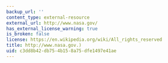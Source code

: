 ```yaml
---
backup_url: ''
content_type: external-resource
external_url: http://www.nasa.gov/
has_external_license_warning: true
is_broken: false
license: https://en.wikipedia.org/wiki/All_rights_reserved
title: http://www.nasa.gov.)
uid: c3dd8b42-db75-4b15-8a75-dfe1497e41ae
---
```

